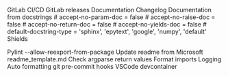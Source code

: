 GitLab CI/CD
GitLab releases
Documentation
Changelog
Documentation from docstrings
	# accept-no-param-doc = false
	# accept-no-raise-doc = false
	# accept-no-return-doc = false
	# accept-no-yields-doc = false
	# default-docstring-type = 'sphinx', 'epytext', 'google', 'numpy', 'default'
Shields

Pylint --allow-reexport-from-package
Update readme from Microsoft
readme_template.md
Check argparse return values
Format imports
Logging
Auto formatting
git pre-commit hooks
VSCode devcontainer
